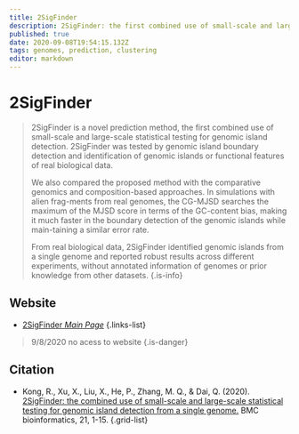 ```yaml
---
title: 2SigFinder
description: 2SigFinder: the first combined use of small-scale and large-scale statistical testing for genomic island detection.
published: true
date: 2020-09-08T19:54:15.132Z
tags: genomes, prediction, clustering
editor: markdown
---
```


# 2SigFinder

> 2SigFinder is a novel prediction method, the first combined use of small-scale and large-scale statistical testing for genomic island detection. 2SigFinder was tested by genomic island boundary detection and identification of genomic islands or functional features of real biological data. 
>
> We also compared the proposed method with the comparative genomics and composition-based approaches. In simulations with alien frag-ments from real genomes, the CG-MJSD searches the maximum of the MJSD score in terms of the GC-content bias, making it much faster in the boundary detection of the genomic islands while main-taining a similar error rate.
>
> From real biological data, 2SigFinder identified genomic islands from a single genome and reported robust results across different experiments, without annotated information of genomes or prior knowledge from other datasets. 
{.is-info}

 

## Website 

- [2SigFinder *Main Page*](http://bioinfo.zstu.edu.cn/2SigFinder/)
 {.links-list}
 
>  9/8/2020 no acess to website
{.is-danger}


## Citation 

- Kong, R., Xu, X., Liu, X., He, P., Zhang, M. Q., & Dai, Q. (2020). [2SigFinder: the combined use of small-scale and large-scale statistical testing for genomic island detection from a single genome.](https://link.springer.com/content/pdf/10.1186/s12859-020-3501-2.pdf) BMC bioinformatics, 21, 1-15.
{.grid-list}